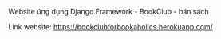 Website ứng dụng Django Framework - BookClub - bán sách


Link website: https://bookclubforbookaholics.herokuapp.com/
